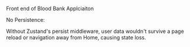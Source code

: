 Front end of Blood Bank Applciaiton

No Persistence:

Without Zustand's persist middleware, user data wouldn't survive a page reload or navigation away from Home, causing state loss.
